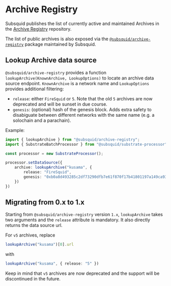 # Archive Registry

Subsquid publishes the list of currently active and maintained Archives in the [Archive Registry](https://github.com/subsquid/archive-registry/) repository.

The list of public archives is also exposed via the [`@subsquid/archive-registry`](https://www.npmjs.com/package/@subsquid/archive-registry) package maintained by Subsquid. 

## Lookup Archive data source

`@subsquid/archive-registry` provides a function `lookupArchive(KnownArchive, LookupOptions)` to locate an archive data source endpoint. `KnownArchive` is a network name and `LookupOptions` provides additional filtering:

* `release`: either `FireSquid` or `5`. Note that the old `5` archives are now deprecated and will be sunset in due course.
* `genesis`: (optional) hash of the genesis block. Adds extra safety to disabiguate between different networks with the same name (e.g. a solochain and a parachain).

Example:

```typescript
import { lookupArchive } from "@subsquid/archive-registry";
import { SubstrateBatchProcessor } from "@subsquid/substrate-processor";

const processor = new SubstrateProcessor();

processor.setDataSource({
    archive: lookupArchive("kusama", { 
        release: "FireSquid", 
        genesis: "0xb0a8d493285c2df73290dfb7e61f870f17b41801197a149ca93654499ea3dafe" 
    })
})
```

## Migrating from 0.x to 1.x

Starting from `@subsquid/archive-registry` version `1.x`, `lookupArchive` takes two arguments and the `release` attribute is mandatory. It also directly returns the data source url. 

For `v5` archives, replace

```typescript
lookupArchive("kusama")[0].url
```
with

```typescript
lookupArchive("kusama", { release: "5" })
```

Keep in mind that `v5` archives are now deprecated and the support will be discontinued in the future.